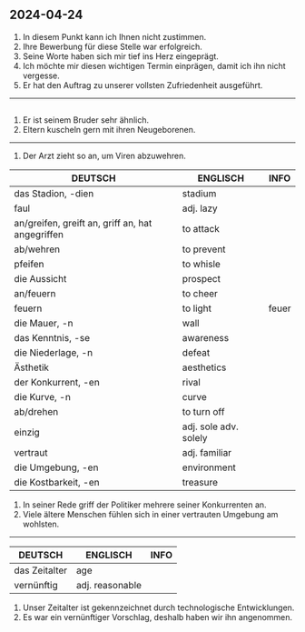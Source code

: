 ## 2024-04-24
1. In diesem Punkt kann ich Ihnen nicht zustimmen.
2. Ihre Bewerbung für diese Stelle war erfolgreich.
3. Seine Worte haben sich mir tief ins Herz eingeprägt.
4. Ich möchte mir diesen wichtigen Termin einprägen, damit ich ihn nicht vergesse.
5. Er hat den Auftrag zu unserer vollsten Zufriedenheit ausgeführt.

______
## 
1. Er ist seinem Bruder sehr ähnlich.
2. Eltern kuscheln gern mit ihren Neugeborenen.

_____
1. Der Arzt zieht so an, um Viren abzuwehren.

| DEUTSCH                                          | ENGLISCH              | INFO  |
| ------------------------------------------------ | --------------------- | ----- |
| das Stadion, -dien                               | stadium               |       |
| faul                                             | adj. lazy             |       |
| an/greifen, greift an, griff an, hat angegriffen | to attack             |       |
| ab/wehren                                        | to prevent            |       |
| pfeifen                                          | to whisle             |       |
| die Aussicht                                     | prospect              |       |
| an/feuern                                        | to cheer              |       |
| feuern                                           | to light              | feuer |
| die Mauer, -n                                    | wall                  |       |
| das Kenntnis, -se                                | awareness             |       |
| die Niederlage, -n                               | defeat                |       |
| Ästhetik                                         | aesthetics            |       |
| der Konkurrent, -en                              | rival                 |       |
| die Kurve, -n                                    | curve                 |       |
| ab/drehen                                        | to turn off           |       |
| einzig                                           | adj. sole adv. solely |       |
| vertraut                                         | adj. familiar         |       |
| die Umgebung, -en                                | environment           |       |
| die Kostbarkeit, -en                             | treasure              |       |

1. In seiner Rede griff der Politiker mehrere seiner Konkurrenten an.
2. Viele ältere Menschen fühlen sich in einer vertrauten Umgebung am wohlsten.

_____

| DEUTSCH       | ENGLISCH        | INFO |
| ------------- | --------------- | ---- |
| das Zeitalter | age             |      |
| vernünftig    | adj. reasonable |      |


1. Unser Zeitalter ist gekennzeichnet durch technologische Entwicklungen.
2. Es war ein vernünftiger Vorschlag, deshalb haben wir ihn angenommen.

